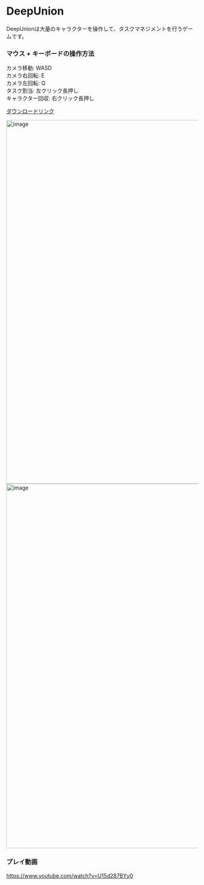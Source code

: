 # DeepUnion
DeepUnionは大量のキャラクターを操作して、タスクマネジメントを行うゲームです。

### マウス + キーボードの操作方法
カメラ移動: WASD  
カメラ右回転: E  
カメラ左回転: Q  
タスク割当: 左クリック長押し  
キャラクター回収: 右クリック長押し  

[ダウンロードリンク](https://github.com/harumas/deep_union/releases/download/v1.0/DeepUnion.zip)

<img width="958" alt="image" src="https://github.com/harumas/deep_union/assets/43531665/c1cd99a8-f9f8-4455-b99a-f1c07bfec845">
<img width="960" alt="image" src="https://github.com/harumas/deep_union/assets/43531665/c89351e1-8fff-428c-82a1-3ed822ca03b2">


### プレイ動画
https://www.youtube.com/watch?v=U15d287BYy0
